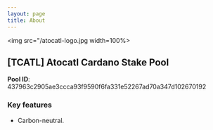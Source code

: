 ```yaml
---
layout: page
title: About
---
```


<img src="/atocatl-logo.jpg width=100%>
  
## [TCATL] Atocatl Cardano Stake Pool  

**Pool ID**: 437963c2905ae3ccca93f9590f6fa331e52267ad70a347d102670192

### Key features

- Carbon-neutral.
